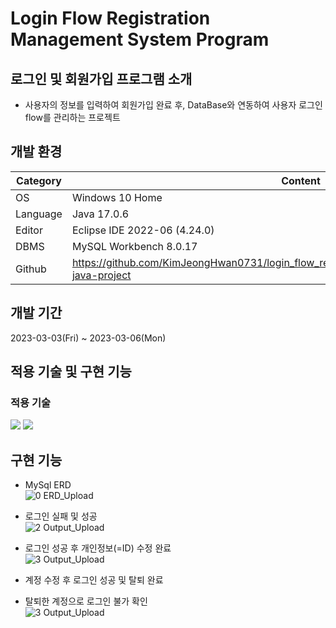 # Login Flow Registration Management System Program

## 로그인 및 회원가입 프로그램 소개
- 사용자의 정보를 입력하여 회원가입 완료 후, DataBase와 연동하여 사용자 로그인 flow를 관리하는 프로젝트

## 개발 환경
| Category | Content |
| --- | --- |
| OS | Windows 10 Home |
| Language | Java 17.0.6 |
| Editor | Eclipse IDE 2022-06 (4.24.0) |
| DBMS | MySQL Workbench 8.0.17 |
| Github | https://github.com/KimJeongHwan0731/login_flow_registration_management_system_program-java-project |

## 개발 기간
2023-03-03(Fri) ~ 2023-03-06(Mon)

## 적용 기술 및 구현 기능

### 적용 기술
<img src="https://img.shields.io/badge/-Java-orange">
<img src="https://img.shields.io/badge/-MySql-blue">

## 구현 기능
- MySql ERD  
![0  ERD_Upload](https://user-images.githubusercontent.com/126849373/224494740-05891f76-6140-4a1b-8a2a-e1a7ce30956b.PNG)

- 로그인 실패 및 성공  
![2  Output_Upload](https://user-images.githubusercontent.com/126849373/224495834-2d336ee8-00d1-4ed1-8685-582e73a9b4b7.gif)

- 로그인 성공 후 개인정보(=ID) 수정 완료  
![3  Output_Upload](https://user-images.githubusercontent.com/126849373/224495708-35d39cda-46bf-4a8e-9527-82c40a6764c6.gif)

- 계정 수정 후 로그인 성공 및 탈퇴 완료  
- 탈퇴한 계정으로 로그인 불가 확인  
![3  Output_Upload](https://user-images.githubusercontent.com/126849373/224495958-c5cf6083-fe6e-44d6-9bb1-e4421c2b9629.gif)
